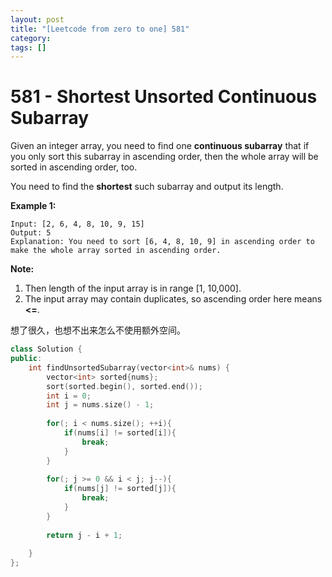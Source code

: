 ```yaml
---
layout: post
title: "[Leetcode from zero to one] 581"
category: 
tags: []
---
```


# 581 - Shortest Unsorted Continuous Subarray

Given an integer array, you need to find one **continuous subarray** that if you only sort this subarray in ascending order, then the whole array will be sorted in ascending order, too.

You need to find the **shortest** such subarray and output its length.

**Example 1:**

```
Input: [2, 6, 4, 8, 10, 9, 15]
Output: 5
Explanation: You need to sort [6, 4, 8, 10, 9] in ascending order to make the whole array sorted in ascending order.
```



**Note:**

1. Then length of the input array is in range [1, 10,000].
2. The input array may contain duplicates, so ascending order here means **<=**.



想了很久，也想不出来怎么不使用额外空间。

```c++
class Solution {
public:
    int findUnsortedSubarray(vector<int>& nums) {
        vector<int> sorted{nums};
        sort(sorted.begin(), sorted.end());
        int i = 0;
        int j = nums.size() - 1;
        
        for(; i < nums.size(); ++i){
            if(nums[i] != sorted[i]){
                break;
            }
        }
        
        for(; j >= 0 && i < j; j--){
            if(nums[j] != sorted[j]){
                break;
            }
        }
        
        return j - i + 1;
        
    }
};
```

